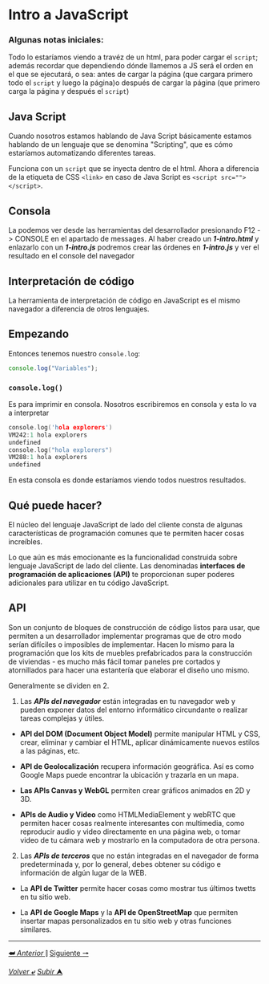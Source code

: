 # Intro a JavaScript

### Algunas notas iniciales:

Todo lo estaríamos viendo a travéz de un html, para poder cargar el ``script``; además recordar que dependiendo dónde llamemos a JS será el orden en el que se ejecutará, o sea: antes de cargar la página (que cargara primero todo el ``script`` y luego la página)o después de cargar la página (que primero carga la página y después el `script`)

## **Java Script**
Cuando nosotros estamos hablando de Java Script básicamente estamos hablando de un lenguaje que se denomina "Scripting", que es cómo estaríamos automatizando diferentes tareas.

Funciona con un `script` que se inyecta dentro de el html. Ahora a diferencia de la etiqueta de CSS `<link>` en caso de Java Script es ``<script src=""></script>``.

## Consola

La podemos ver desde las herramientas del desarrollador presionando F12 -> CONSOLE en el apartado de messages. Al haber creado un ***1-intro.html*** y enlazarlo con un ***1-intro.js*** podremos crear las órdenes en ***1-intro.js*** y ver el resultado en el console del navegador

## Interpretación de código

La herramienta de interpretación de código en JavaScript es el mismo navegador a diferencia de otros lenguajes.

## Empezando

Entonces tenemos nuestro `console.log`:

~~~js
console.log("Variables");
~~~

### `console.log()`

Es para imprimir en consola. Nosotros escribiremos en consola y esta lo va a interpretar

~~~c
console.log('hola explorers')
VM242:1 hola explorers
undefined
console.log("hola explorers")
VM288:1 hola explorers
undefined
~~~

En esta consola es donde estaríamos viendo todos nuestros resultados.

## Qué puede hacer?

El núcleo del lenguaje JavaScript de lado del cliente consta de algunas características de programación comunes que te permiten hacer cosas increíbles.

Lo que aún es más emocionante es la funcionalidad construida sobre lenguaje JavaScript de lado del cliente. Las denominadas **interfaces de programación de aplicaciones (API)** te proporcionan super poderes adicionales para utilizar en tu código JavaScript.

## API

Son un conjunto de bloques de construcción de código listos para usar, que permiten a un desarrollador implementar programas que de otro modo serían difíciles o imposibles de implementar. Hacen lo mismo para la programación que los kits de muebles prefabricados para la construcción de viviendas - es mucho más fácil tomar paneles pre cortados y atornillados para hacer una estantería que elaborar el diseño uno mismo.

Generalmente se dividen en 2.

1. Las ***APIs del navegador*** están integradas en tu navegador web y pueden exponer datos del entorno informático circundante o realizar tareas complejas y útiles.

*  **API del DOM (Document Object Model)** permite manipular HTML y CSS, crear, eliminar y cambiar el HTML, aplicar dinámicamente nuevos estilos a las páginas, etc.

* **API de Geolocalización** recupera información geográfica. Así es como Google Maps puede encontrar la ubicación y trazarla en un mapa.

* **Las APIs Canvas y WebGL** permiten crear gráficos animados en 2D y 3D.

* **APIs de Audio y Video** como HTMLMediaElement y webRTC que permiten hacer cosas realmente interesantes con multimedia, como reproducir audio y video directamente en una página web, o tomar video de tu cámara web y mostrarlo en la computadora de otra persona.

2. Las ***APIs de terceros*** que no están integradas en el navegador de forma predeterminada y, por lo general, debes obtener su código e información de algún lugar de la WEB.

* La **API de Twitter** permite hacer cosas como mostrar tus últimos twetts en tu sitio web.

* La **API de Google Maps** y la **API de OpenStreetMap** que permiten insertar mapas personalizados en tu sitio web y otras funciones similares.


---

[**&#11176;** *Anterior* &#11007;](/JavaScript/TeoriaJS/README.md "Regresar a página anterior") 
[Siguiente **&#129042;**](/JavaScript/TeoriaJS/002_variables.md "Variables")

[*Volver* **&ldca;**](/JavaScript/TeoriaJS/README.md "Regresar a título") 
[*Subir* **&#11165;**](# "Ir al título")